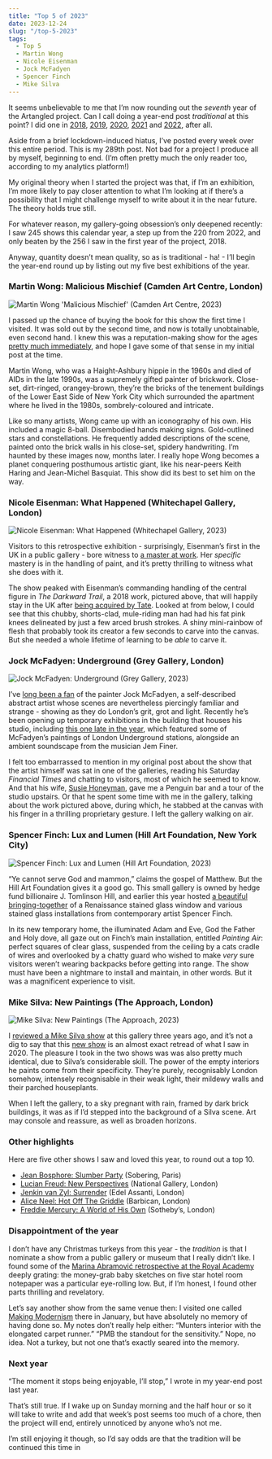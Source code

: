 ```yaml
---
title: "Top 5 of 2023"
date: 2023-12-24
slug: "/top-5-2023"
tags:
  - Top 5
  - Martin Wong
  - Nicole Eisenman
  - Jock McFadyen
  - Spencer Finch
  - Mike Silva
---
```


It seems unbelievable to me that I’m now rounding out the *seventh* year of the Artangled project. Can I call doing a year-end post *traditional* at this point? I did one in [2018](https://artangled.com/posts/top-5-2018/), [2019](https://artangled.com/posts/top-5-2019/), [2020](https://artangled.com/posts/top-5-2020/), [2021](https://artangled.com/posts/top-5-2021/) and [2022](https://artangled.com/posts/top-5-2022/), after all.

Aside from a brief lockdown-induced hiatus, I’ve posted every week over this entire period. This is my 289th post. Not bad for a project I produce all by myself, beginning to end. (I’m often pretty much the only reader too, according to my analytics platform!)

My original theory when I started the project was that, if I’m an exhibition, I’m more likely to pay closer attention to what I’m looking at if there’s a possibility that I might challenge myself to write about it in the near future. The theory holds true still.

For whatever reason, my gallery-going obsession’s only deepened recently: I saw 245 shows this calendar year, a step up from the 220 from 2022, and only beaten by the 256 I saw in the first year of the project, 2018. 

Anyway, quantity doesn’t mean quality, so as is traditional - ha! - I’ll begin the year-end round up by listing out my five best exhibitions of the year.

### Martin Wong: Malicious Mischief (Camden Art Centre, London)

![Martin Wong 'Malicious Mischief' (Camden Art Centre, 2023)](/wong-camden-2.jpeg)

I passed up the chance of buying the book for this show the first time I visited. It was sold out by the second time, and now is totally unobtainable, even second hand. I knew this was a reputation-making show for the ages [pretty much immediately](https://artangled.com/posts/wong-camden/), and hope I gave some of that sense in my initial post at the time.

Martin Wong, who was a Haight-Ashbury hippie in the 1960s and died of AIDs in the late 1990s, was a supremely gifted painter of brickwork. Close-set, dirt-ringed, orangey-brown, they’re the bricks of the tenement buildings of the Lower East Side of New York City which surrounded the apartment where he lived in the 1980s, sombrely-coloured and intricate.

Like so many artists, Wong came up with an iconography of his own. His included a magic 8-ball. Disembodied hands making signs. Gold-outlined stars and constellations. He frequently added descriptions of the scene, painted onto the brick walls in his close-set, spidery handwriting. I’m haunted by these images now, months later. I really hope Wong becomes a planet conquering posthumous artistic giant, like his near-peers Keith Haring and Jean-Michel Basquiat. This show did its best to set him on the way.

### Nicole Eisenman: What Happened (Whitechapel Gallery, London)

![Nicole Eisenman: What Happened (Whitechapel Gallery, 2023)](/eisenman-whitechapel-1.jpeg)

Visitors to this retrospective exhibition - surprisingly, Eisenman’s first in the UK in a public gallery - bore witness to [a master at work](https://artangled.com/posts/eisenman-whitechapel/). Her *specific* mastery is in the handling of paint, and it’s pretty thrilling to witness what she does with it.

The show peaked with Eisenman’s commanding handling of the central figure in *The Darkward Trail*, a 2018 work, pictured above, that will happily stay in the UK after [being acquired by Tate](https://www.tate.org.uk/art/artworks/eisenman-the-darkward-trail-t15138). Looked at from below, I could see that this chubby, shorts-clad, mule-riding man had had his fat pink knees delineated by just a few arced brush strokes. A shiny mini-rainbow of flesh that probably took its creator a few seconds to carve into the canvas. But she needed a whole lifetime of learning to be *able* to carve it.

### Jock McFadyen: Underground (Grey Gallery, London)

![Jock McFadyen: Underground (Grey Gallery, 2023)](/mcfadyen-grey-1.jpeg)

I’ve [long been a fan](https://artangled.com/posts/steggles-beecroft/) of the painter Jock McFadyen, a self-described abstract artist whose scenes are nevertheless piercingly familiar and strange - showing as they do London’s grit, grot and light. Recently he’s been opening up temporary exhibitions in the building that houses his studio, including [this one late in the year](https://artangled.com/posts/macfadyen-grey/), which featured some of McFadyen’s paintings of London Underground stations, alongside an ambient soundscape from the musician Jem Finer.

I felt too embarrassed to mention in my original post about the show that the artist himself was sat in one of the galleries, reading his Saturday *Financial Times* and chatting to visitors, most of which he seemed to know. And that his wife, [Susie Honeyman](http://www.mekons.de/susie/susiehoneymanpage.html), gave me a Penguin bar and a tour of the studio upstairs. Or that he spent some time with me in the gallery, talking about the work pictured above, during which, he stabbed at the canvas with his finger in a thrilling proprietary gesture. I left the gallery walking on air.

### Spencer Finch: Lux and Lumen (Hill Art Foundation, New York City)

![Spencer Finch: Lux and Lumen (Hill Art Foundation, 2023)](/finch-hill-1.jpeg)

“Ye cannot serve God and mammon,” claims the gospel of Matthew. But the Hill Art Foundation gives it a good go. This small gallery is owned by hedge fund billionaire J. Tomlinson Hill, and earlier this year hosted [a beautiful bringing-together](https://artangled.com/posts/finch-hill/) of a Renaissance stained glass window and various stained glass installations from contemporary artist Spencer Finch.

In its new temporary home, the illuminated Adam and Eve, God the Father and Holy dove, all gaze out on Finch’s main installation, entitled *Painting Air*: perfect squares of clear glass, suspended from the ceiling by a cats cradle of wires and overlooked by a chatty guard who wished to make *very* sure visitors weren’t wearing backpacks before getting into range. The show must have been a nightmare to install and maintain, in other words. But it was a magnificent experience to visit.

### Mike Silva: New Paintings (The Approach, London)

![Mike Silva: New Paintings (The Approach, 2023)](/silva-approach-new-1.jpg)

I [reviewed a Mike Silva show](https://artangled.com/posts/silva-approach/) at this gallery three years ago, and it’s not a dig to say that this [new show](https://artangled.com/posts/silva-approach-new/) is an almost exact retread of what I saw in 2020. The pleasure I took in the two shows was was also pretty much identical, due to Silva’s considerable skill. The power of the empty interiors he paints come from their specificity. They’re purely, recognisably London somehow, intensely recognisable in their weak light, their mildewy walls and their parched houseplants.

When I left the gallery, to a sky pregnant with rain, framed by dark brick buildings, it was as if I’d stepped into the background of a Silva scene. Art may console and reassure, as well as  broaden horizons.

### Other highlights

Here are five other shows I saw and loved this year, to round out a top 10.

- [Jean Bosphore: Slumber Party](https://artangled.com/posts/bosphore-sobering/) (Sobering, Paris)
- [Lucian Freud: New Perspectives](https://artangled.com/posts/freud-national/) (National Gallery, London)
- [Jenkin van Zyl: Surrender](https://artangled.com/posts/van-zyl-assanti/) (Edel Assanti, London)
- [Alice Neel: Hot Off The Griddle](https://artangled.com/posts/neel-barbican/) (Barbican, London)
- [Freddie Mercury: A World of His Own](https://artangled.com/posts/freddie-sothebys/) (Sotheby’s, London)

### Disappointment of the year

I don’t have any Christmas turkeys from this year - the *tradition* is that I nominate a show from a public gallery or museum that I really didn’t like. I found some of the [Marina Abramović retrospective at the Royal Academy](https://www.royalacademy.org.uk/exhibition/marina-abramovic) deeply grating: the money-grab baby sketches on five star hotel room notepaper was a particular eye-rolling low. But, if I’m honest, I found other parts thrilling and revelatory.

Let’s say another show from the same venue then: I visited one called [Making Modernism](https://www.royalacademy.org.uk/exhibition/making-modernism) there in January, but have absolutely no memory of having done so. My notes don’t really help either: “Munters interior with the elongated carpet runner.” “PMB the standout for the sensitivity.” Nope, no idea. Not a turkey, but not one that’s exactly seared into the memory.

### Next year

“The moment it stops being enjoyable, I’ll stop,” I wrote in my year-end post last year. 

That’s still true. If I wake up on Sunday morning and the half hour or so it will take to write and add that week’s post seems too much of a chore, then the project will end, entirely unnoticed by anyone who’s not me. 

I’m still enjoying it though, so I’d say odds are that the tradition will be continued this time in 
